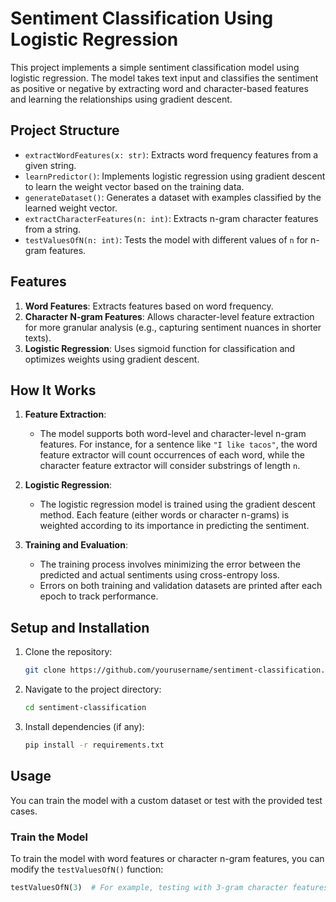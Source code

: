 # Sentiment Classification Using Logistic Regression

This project implements a simple sentiment classification model using logistic regression. The model takes text input and classifies the sentiment as positive or negative by extracting word and character-based features and learning the relationships using gradient descent.

## Project Structure

- `extractWordFeatures(x: str)`: Extracts word frequency features from a given string.
- `learnPredictor()`: Implements logistic regression using gradient descent to learn the weight vector based on the training data.
- `generateDataset()`: Generates a dataset with examples classified by the learned weight vector.
- `extractCharacterFeatures(n: int)`: Extracts n-gram character features from a string.
- `testValuesOfN(n: int)`: Tests the model with different values of `n` for n-gram features.

## Features

1. **Word Features**: Extracts features based on word frequency.
2. **Character N-gram Features**: Allows character-level feature extraction for more granular analysis (e.g., capturing sentiment nuances in shorter texts).
3. **Logistic Regression**: Uses sigmoid function for classification and optimizes weights using gradient descent.

## How It Works

1. **Feature Extraction**: 
   - The model supports both word-level and character-level n-gram features. For instance, for a sentence like `"I like tacos"`, the word feature extractor will count occurrences of each word, while the character feature extractor will consider substrings of length `n`.

2. **Logistic Regression**: 
   - The logistic regression model is trained using the gradient descent method. Each feature (either words or character n-grams) is weighted according to its importance in predicting the sentiment.

3. **Training and Evaluation**: 
   - The training process involves minimizing the error between the predicted and actual sentiments using cross-entropy loss.
   - Errors on both training and validation datasets are printed after each epoch to track performance.

## Setup and Installation

1. Clone the repository:
    ```bash
    git clone https://github.com/yourusername/sentiment-classification.git
    ```
   
2. Navigate to the project directory:
    ```bash
    cd sentiment-classification
    ```

3. Install dependencies (if any):
    ```bash
    pip install -r requirements.txt
    ```

## Usage

You can train the model with a custom dataset or test with the provided test cases.

### Train the Model
To train the model with word features or character n-gram features, you can modify the `testValuesOfN()` function:

```python
testValuesOfN(3)  # For example, testing with 3-gram character features
